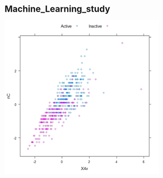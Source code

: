 # Machine_Learning_study
![image](https://github.com/HJHJKOKO/Machine_Learning_study/blob/main/Rplot01.jpeg)
